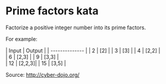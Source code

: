 # Prime factors kata

Factorize a positive integer number into its prime factors.

For example:

| Input | Output |
| -------------- |
|  2    | [2]    | 
|  3    | [3]    |
|  4    | [2,2]  |  
|  6    | [2,3]  |
|  9    | [3,3]  |  
| 12    | [2,2,3]|
| 15    | [3,5]  | 

Source: <http://cyber-dojo.org/>
